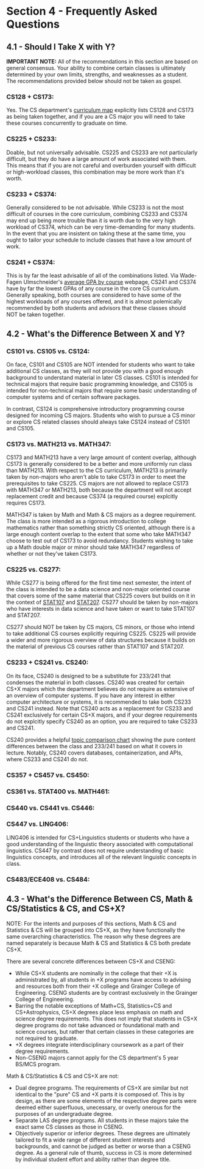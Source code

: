 # Section 4 - Frequently Asked Questions

## 4.1 - Should I Take X with Y?

**IMPORTANT NOTE:** All of the recommendations in this section are based on general consensus. Your ability to combine certain classes is ultimately determined by your own limits, strengths, and weaknesses as a student. The recommendations provided below should not be taken as gospel.

### CS128 + CS173: 
Yes. The CS department's [curriculum map](https://grainger.illinois.edu/academics/undergraduate/majors-and-minors/cs-map) explicitly lists CS128 and CS173 as being taken together, and if you are a CS major you will need to take these courses concurrently to graduate on time.

### CS225 + CS233:
Doable, but not universally advisable. CS225 and CS233 are not particularly difficult, but they do have a large amount of work associated with them. This means that if you are not careful and overburden yourself with difficult or high-workload classes, this combination may be more work than it's worth.

### CS233 + CS374:
Generally considered to be not advisable. While CS233 is not the most difficult of courses in the core curriculum, combining CS233 and CS374 may end up being more trouble than it is worth due to the very high workload of CS374, which can be very time-demanding for many students. In the event that you are insistent on taking these at the same time, you ought to tailor your schedule to include classes that have a low amount of work.

### CS241 + CS374: 
This is by far the least advisable of all of the combinations listed. Via Wade-Fagen Ulmschneider's [average GPA by course](https://waf.cs.illinois.edu/discovery/gpa_of_every_course_at_illinois/) webpage, CS241 and CS374 have by far the lowest GPAs of any course in the core CS curriculum. Generally speaking, both courses are considered to have some of the highest workloads of any courses offered, and it is almost polemically recommended by both students and advisors that these classes should NOT be taken together.

## 4.2 - What's the Difference Between X and Y?

### CS101 vs. CS105 vs. CS124:

On face, CS101 and CS105 are NOT intended for students who want to take additional CS classes, as they will not provide you with a good enough background to understand material in later CS classes. CS101 is intended for technical majors that require basic programming knowledge, and CS105 is intended for non-technical majors that require some basic understanding of computer systems and of certain software packages.

In contrast, CS124 is comprehensive introductory programming course designed for incoming CS majors. Students who wish to pursue a CS minor or explore CS related classes should always take CS124 instead of CS101 and CS105.

### CS173 vs. MATH213 vs. MATH347:

CS173 and MATH213 have a very large amount of content overlap, although CS173 is generally considered to be a better and more uniformly run class than MATH213. With respect to the CS curriculum, MATH213 is primarily taken by non-majors who aren't able to take CS173 in order to meet the prerequisites to take CS225. CS majors are not allowed to replace CS173 with MATH347 or MATH213, both because the department will not accept replacement credit and because CS374 (a required course) explcitly requires CS173.

MATH347 is taken by Math and Math & CS majors as a degree requirement. The class is more intended as a rigorous introduction to college mathematics rather than something strictly CS oriented, although there is a large enough content overlap to the extent that some who take MATH347 choose to test out of CS173 to avoid redundancy. Students wishing to take up a Math double major or minor should take MATH347 regardless of whether or not they've taken CS173.

### CS225 vs. CS277:

While CS277 is being offered for the first time next semester, the intent of the class is intended to be a data science and non-major oriented course that covers some of the same material that CS225 covers but builds on it in the context of [STAT107](https://stat107.hknguyen.org/) and [STAT207](http://courses.las.illinois.edu/spring2020/stat207/syllabus/). CS277 should be taken by non-majors who have interests in data science and have taken or want to take STAT107 and STAT207.

CS277 should NOT be taken by CS majors, CS minors, or those who intend to take additional CS courses explicitly requiring CS225. CS225 will provide a wider and more rigorous overview of data structures because it builds on the material of previous CS courses rather than STAT107 and STAT207.

### CS233 + CS241 vs. CS240:

On its face, CS240 is designed to be a substitute for 233/241 that condenses the material in both classes. CS240 was created for certain CS+X majors which the department believes do not require as extensive of an overview of computer systems. If you have any interest in either computer architecture or systems, it is recommended to take both CS233 and CS241 instead. Note that CS240 acts as a replacement for CS233 and CS241 exclusively for certain CS+X majors, and if your degree requirements do not explcitly specify CS240 as an option, you are required to take CS233 and CS241.

CS240 provides a helpful [topic comparison chart](https://courses.grainger.illinois.edu/cs240/fa2020/static/lectures/cs240-topics.pdf) showing the pure content differences between the class and 233/241 based on what it covers in lecture. Notably, CS240 covers databases, containerization, and APIs, where CS233 and CS241 do not.

### CS357 + CS457 vs. CS450:

### CS361 vs. STAT400 vs. MATH461:

### CS440 vs. CS441 vs. CS446:

### CS447 vs. LING406:

LING406 is intended for CS+Linguistics students or students who have a good understanding of the linguistic theory associated with computational linguistics. CS447 by contrast does not require understanding of basic linguistics concepts, and introduces all of the relevant linguistic concepts in class.

### CS483/ECE408 vs. CS484:

## 4.3 - What's the Difference Between CS, Math & CS/Statistics & CS, and CS+X?
NOTE: For the intents and purposes of this sections, Math & CS and Statistics & CS will be grouped into CS+X, as they have functionally the same overarching characteristics. The reason why these degrees are named separately is because Math & CS and Statistics & CS both predate CS+X.

There are several concrete differences between CS+X and CSENG:
* While CS+X students are nominally in the college that their +X is administrated by, all students in +X programs have access to advising and resources both from their +X college and Grainger College of Engineering. CSENG students are by contrast exclusively in the Grainger College of Engineering.
* Barring the notable exceptions of Math+CS, Statistics+CS and CS+Astrophysics, CS+X degrees place less emphasis on math and science degree requirements. This does not imply that students in CS+X degree programs do not take advanced or foundational math and science courses, but rather that certain classes in these categories are not required to graduate.
* +X degrees integrate interdisciplinary coursework as a part of their degree requirements.
* Non-CSENG majors cannot apply for the CS department's 5 year BS/MCS program.

Math & CS/Statistics & CS and CS+X are not:
* Dual degree programs. The requirements of CS+X are similar but not identical to the "pure" CS and +X parts it is composed of. This is by design, as there are some elements of the respective degree parts were deemed either superfluous, unecessary, or overly onerous for the purposes of an undergraduate degree.
* Separate LAS degree programs. All students in these majors take the exact same CS classes as those in CSENG.
* Objectively superior or inferior degrees. These degrees are ultimately tailored to fit a wide range of different student interests and backgrounds, and cannot be judged as better or worse than a CSENG degree. As a general rule of thumb, success in CS is more determined by individual student effort and ability rather than degree title.
